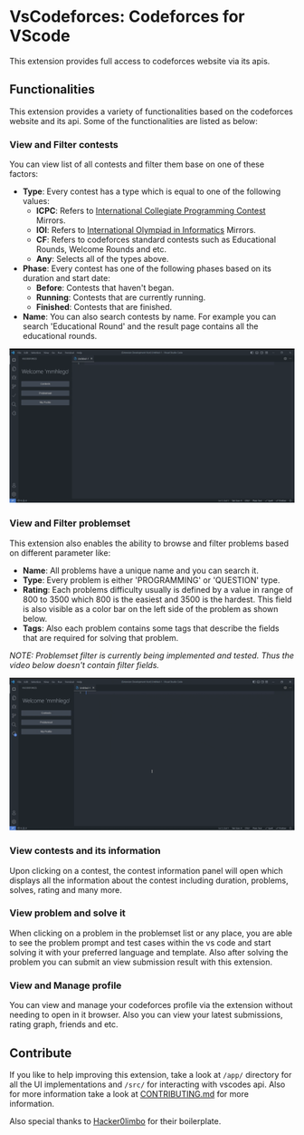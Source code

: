 # VsCodeforces: Codeforces for VScode

This extension provides full access to codeforces website via its apis.

## Functionalities

This extension provides a variety of functionalities based on the codeforces website and its api. Some of the functionalities are listed as below:

### View and Filter contests

You can view list of all contests and filter them base on one of these factors:

- **Type**: Every contest has a type which is equal to one of the following values:
  - **ICPC**: Refers to [International Collegiate Programming Contest](https://icpc.global/) Mirrors.
  - **IOI**: Refers to [International Olympiad in Informatics](https://ioinformatics.org/) Mirrors.
  - **CF**: Refers to codeforces standard contests such as Educational Rounds, Welcome Rounds and etc.
  - **Any**: Selects all of the types above.
- **Phase**: Every contest has one of the following phases based on its duration and start date:
  - **Before**: Contests that haven't began.
  - **Running**: Contests that are currently running.
  - **Finished**: Contests that are finished.
- **Name**: You can also search contests by name. For example you can search 'Educational Round' and the result page contains all the educational rounds.

![View and filter contests](./media/ContestsList.gif)

### View and Filter problemset

This extension also enables the ability to browse and filter problems based on different parameter like:

- **Name**: All problems have a unique name and you can search it.
- **Type**: Every problem is either 'PROGRAMMING' or 'QUESTION' type.
- **Rating**: Each problems difficulty usually is defined by a value in range of 800 to 3500 which 800 is the easiest and 3500 is the hardest. This field is also visible as a color bar on the left side of the problem as shown below.
- **Tags**: Also each problem contains some tags that describe the fields that are required for solving that problem.

_NOTE: Problemset filter is currently being implemented and tested. Thus the video below doesn't contain filter fields._

![View Problemset](./media/ProblemsetList.gif)

### View contests and its information

Upon clicking on a contest, the contest information panel will open which displays all the information about the contest including duration, problems, solves, rating and many more.

### View problem and solve it

When clicking on a problem in the problemset list or any place, you are able to see the problem prompt and test cases within the vs code and start solving it with your preferred language and template. Also after solving the problem you can submit an view submission result with this extension.

### View and Manage profile

You can view and manage your codeforces profile via the extension without needing to open in it browser. Also you can view your latest submissions, rating graph, friends and etc.

## Contribute

If you like to help improving this extension, take a look at `/app/` directory for all the UI implementations and `/src/` for interacting with vscodes api. Also for more information take a look at [CONTRIBUTING.md](./CONTRIBUTING.md) for more information.

Also special thanks to [Hacker0limbo](https://github.com/hacker0limbo) for their boilerplate.

<!-- ## License -->
